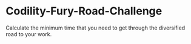 # Codility-Fury-Road-Challenge
Calculate the minimum time that you need to get through the diversified road to your work.
